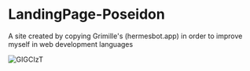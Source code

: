 # LandingPage-Poseidon
A site created by copying Grimille's (hermesbot.app) in order to improve myself in web development languages


![GIGCIzT](https://user-images.githubusercontent.com/47704223/125861513-c5a2d4fe-aa7d-4cee-b803-fb7f5eaf1478.png)

